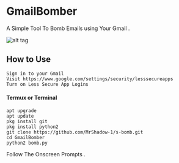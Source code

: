 # GmailBomber
A Simple Tool To Bomb Emails using Your Gmail .

![alt tag](https://i.postimg.cc/bwqRKqGQ/Screenshot-20210805-012029-2.png)

## How to Use
```
Sign in to your Gmail
Visit https://www.google.com/settings/security/lesssecureapps
Turn on Less Secure App Logins
```

#### Termux or Terminal
```
apt upgrade
apt update
pkg install git
pkg install python2
git clone https://github.com/MrShadow-1/s-bomb.git
cd GmailBomber
python2 bomb.py
```
Follow The Onscreen Prompts .
